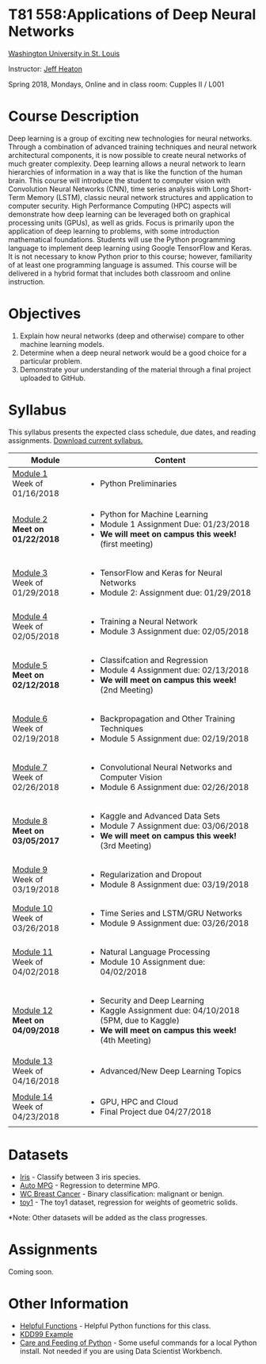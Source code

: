 # T81 558:Applications of Deep Neural Networks
[Washington University in St. Louis](http://www.wustl.edu)

Instructor: [Jeff Heaton](https://sites.wustl.edu/jeffheaton/)

Spring 2018, Mondays, Online and in class room: Cupples II / L001

# Course Description

Deep learning is a group of exciting new technologies for neural networks. Through a combination 
of advanced training techniques and neural network architectural components, it is now possible 
to create neural networks of much greater complexity. Deep learning allows a neural network to 
learn hierarchies of information in a way that is like the function of the human brain. This 
course will introduce the student to computer vision with Convolution Neural Networks (CNN), 
time series analysis with Long Short-Term Memory (LSTM), classic neural network structures and 
application to computer security. High Performance Computing (HPC) aspects will demonstrate how 
deep learning can be leveraged both on graphical processing units (GPUs), as well as grids. Focus 
is primarily upon the application of deep learning to problems, with some introduction mathematical 
foundations. Students will use the Python programming language to implement deep learning using 
Google TensorFlow and Keras. It is not necessary to know Python prior to this course; however, 
familiarity of at least one programming language is assumed. This course will be delivered in a 
hybrid format that includes both classroom and online instruction.

# Objectives

1. Explain how neural networks (deep and otherwise) compare to other machine learning models. 
2. Determine when a deep neural network would be a good choice for a particular problem.
3. Demonstrate your understanding of the material through a final project uploaded to GitHub.

# Syllabus
This syllabus presents the expected class schedule, due dates, and reading assignments.  [Download current syllabus.](https://raw.githubusercontent.com/jeffheaton/t81_558_deep_learning/master/pdf/t81_558_spring2018_syllabus.pdf)

Module|Content
---|---
[Module 1](https://github.com/jeffheaton/t81_558_deep_learning/blob/master/t81_558_class1_intro_python.ipynb)<br>Week of 01/16/2018 | <ul><li>Python Preliminaries</ul>
[Module 2](https://github.com/jeffheaton/t81_558_deep_learning/blob/master/t81_558_class2_python_ml.ipynb)<br>**Meet on 01/22/2018** | <ul><li>Python for Machine Learning<li>Module 1 Assignment Due: 01/23/2018<li>**We will meet on campus this week!** (first meeting)</ul>
[Module 3](https://github.com/jeffheaton/t81_558_deep_learning/blob/master/t81_558_class3_tensor_flow.ipynb)<br>Week of 01/29/2018 | <ul><li>TensorFlow and Keras for Neural Networks<li>Module 2: Assignment due: 01/29/2018</ul>
[Module 4](https://github.com/jeffheaton/t81_558_deep_learning/blob/master/t81_558_class4_training.ipynb)<br>Week of 02/05/2018 | <ul><li>Training a Neural Network<li>Module 3 Assignment due: 02/05/2018</ul>
[Module 5](https://github.com/jeffheaton/t81_558_deep_learning/blob/master/t81_558_class5_class_reg.ipynb)<br>**Meet on 02/12/2018** | <ul><li>Classifcation and Regression<li>Module 4 Assignment due: 02/13/2018<li>**We will meet on campus this week!** (2nd Meeting)</ul>
[Module 6](https://github.com/jeffheaton/t81_558_deep_learning/blob/master/t81_558_class6_backpropagation.ipynb)<br>Week of 02/19/2018 | <ul><li>Backpropagation and Other Training Techniques<li>Module 5 Assignment due: 02/19/2018</ul>
[Module 7](https://github.com/jeffheaton/t81_558_deep_learning/blob/master/t81_558_class7_cnn.ipynb)<br>Week of 02/26/2018 | <ul><li>Convolutional Neural Networks and Computer Vision<li>Module 6 Assignment due: 02/26/2018</ul>
[Module 8](https://github.com/jeffheaton/t81_558_deep_learning/blob/master/t81_558_class8_kaggle.ipynb)<br>**Meet on 03/05/2017** | <ul><li>Kaggle and Advanced Data Sets<li>Module 7 Assignment due: 03/06/2018<li>**We will meet on campus this week!** (3rd Meeting)</li>
[Module 9](https://github.com/jeffheaton/t81_558_deep_learning/blob/master/t81_558_class9_regularization.ipynb)<br>Week of 03/19/2018 | <ul><li>Regularization and Dropout<li>Module 8 Assignment due: 03/19/2018</ul>
[Module 10](https://github.com/jeffheaton/t81_558_deep_learning/blob/master/t81_558_class10_lstm.ipynb)<br>Week of 03/26/2018 | <ul><li>Time Series and LSTM/GRU Networks<li>Module 9 Assignment due: 03/26/2018</li></ul>
[Module 11](https://github.com/jeffheaton/t81_558_deep_learning/blob/master/t81_558_class11_text_nlp.ipynb)<br>Week of 04/02/2018 | <ul><li>Natural Language Processing<li>Module 10 Assignment due: 04/02/2018</ul>
[Module 12](https://github.com/jeffheaton/t81_558_deep_learning/blob/master/t81_558_class12_security.ipynb)<br>**Meet on 04/09/2018** | <ul><li>Security and Deep Learning<li>Kaggle Assignment due: 04/10/2018 (5PM, due to Kaggle)<li>**We will meet on campus this week!** (4th Meeting)</ul>
[Module 13](https://github.com/jeffheaton/t81_558_deep_learning/blob/master/t81_558_class13_other.ipynb)<br>Week of 04/16/2018 | <ul><li>Advanced/New Deep Learning Topics</ul>
[Module 14](https://github.com/jeffheaton/t81_558_deep_learning/blob/master/t81_558_class14_aws.ipynb)<br>Week of 04/23/2018 | <ul><li>GPU, HPC and Cloud<li>Final Project due 04/27/2018</ul>


# Datasets

* [Iris](https://github.com/jeffheaton/t81_558_deep_learning/blob/master/datasets_iris.ipynb) - Classify between 3 iris species.
* [Auto MPG](https://github.com/jeffheaton/t81_558_deep_learning/blob/master/datasets_mpg.ipynb) - Regression to determine MPG.
* [WC Breast Cancer](https://github.com/jeffheaton/t81_558_deep_learning/blob/master/datasets_wcbc.ipynb) - Binary classification: malignant or benign.
* [toy1](https://github.com/jeffheaton/t81_558_deep_learning/blob/master/datasets_toy1.ipynb) - The toy1 dataset, regression for weights of geometric solids.

*Note: Other datasets will be added as the class progresses.

# Assignments

Coming soon.

# Other Information

* [Helpful Functions](https://github.com/jeffheaton/t81_558_deep_learning/blob/master/jeffs_helpful.ipynb) - Helpful Python functions for this class.
* [KDD99 Example](https://github.com/jeffheaton/t81_558_deep_learning/blob/master/tf_kdd99.ipynb)
* [Care and Feeding of Python](http://www.heatonresearch.com/content/python_care.html) - Some useful commands for a local Python install.  Not needed if you are using Data Scientist Workbench.
